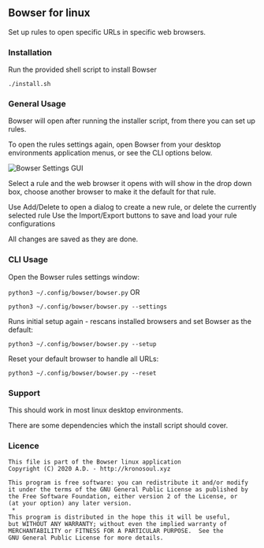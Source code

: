 ## Bowser for linux

Set up rules to open specific URLs in specific web browsers.

### Installation

Run the provided shell script to install Bowser

 ```./install.sh```

### General Usage
Bowser will open after running the installer script, from there you can set up rules. 

To open the rules settings again, open Bowser from your desktop environments application menus, or see the CLI options below.

![Bowser Settings GUI](SettingsGUI.png?raw=true "Screenshot of Bowser Settings GUI")

Select a rule and the web browser it opens with will show in the drop down box, 
choose another browser to make it the default for that rule.

Use Add/Delete to open a dialog to create a new rule, or delete the currently selected rule
Use the Import/Export buttons to save and load your rule configurations

All changes are saved as they are done.

### CLI Usage
Open the Bowser rules settings window:

 ```python3 ~/.config/bowser/bowser.py``` OR
 
 ```python3 ~/.config/bowser/bowser.py --settings```

Runs initial setup again - rescans installed browsers and set Bowser as the default:

 ```python3 ~/.config/bowser/bowser.py --setup```

Reset your default browser to handle all URLs:

 ```python3 ~/.config/bowser/bowser.py --reset```

### Support

This should work in most linux desktop environments.

There are some dependencies which the install script should cover.

### Licence

```
This file is part of the Bowser linux application
Copyright (C) 2020 A.D. - http://kronosoul.xyz
```

```
This program is free software: you can redistribute it and/or modify
it under the terms of the GNU General Public License as published by
the Free Software Foundation, either version 2 of the License, or
(at your option) any later version.
 *
This program is distributed in the hope this it will be useful,
but WITHOUT ANY WARRANTY; without even the implied warranty of
MERCHANTABILITY or FITNESS FOR A PARTICULAR PURPOSE.  See the
GNU General Public License for more details.
```
